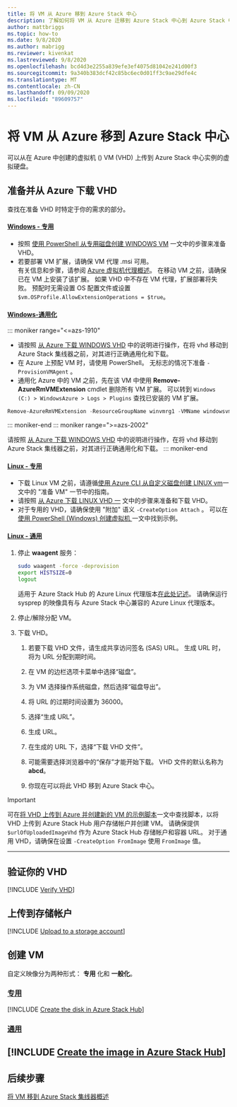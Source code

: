 ```yaml
---
title: 将 VM 从 Azure 移到 Azure Stack 中心
description: 了解如何将 VM 从 Azure 迁移到 Azure Stack 中心到 Azure Stack 中心。
author: mattbriggs
ms.topic: how-to
ms.date: 9/8/2020
ms.author: mabrigg
ms.reviewer: kivenkat
ms.lastreviewed: 9/8/2020
ms.openlocfilehash: bcd4d3e2255a839efe3ef4075d81042e241d00f3
ms.sourcegitcommit: 9a340b383dcf42c85bc6ec0d01ff3c9ae29dfe4c
ms.translationtype: MT
ms.contentlocale: zh-CN
ms.lasthandoff: 09/09/2020
ms.locfileid: "89609757"
---
```

# <a name="move-a-vm-from-azure-to-azure-stack-hub"></a>将 VM 从 Azure 移到 Azure Stack 中心

可以从在 Azure 中创建的虚拟机 () VM (VHD) 上传到 Azure Stack 中心实例的虚拟硬盘。

## <a name="prepare-and-download-your-vhd-from-azure"></a>准备并从 Azure 下载 VHD

查找在准备 VHD 时特定于你的需求的部分。

#### <a name="windows---specialized"></a>[Windows - 专用](#tab/win-spec)

- 按照 [使用 PowerShell 从专用磁盘创建 WINDOWS VM](/azure/virtual-machines/windows/create-vm-specialized#prepare-the-vm) 一文中的步骤来准备 VHD。
- 若要部署 VM 扩展，请确保 VM 代理 .msi 可用。  
  有关信息和步骤，请参阅 [Azure 虚拟机代理概述](/azure/virtual-machines/extensions/agent-windows)。 在移动 VM 之前，请确保已在 VM 上安装了该扩展。 如果 VHD 中不存在 VM 代理，扩展部署将失败。 预配时无需设置 OS 配置文件或设置 `$vm.OSProfile.AllowExtensionOperations = $true`。

#### <a name="windows---generalized"></a>[Windows-通用化](#tab/win-gen)

::: moniker range="<=azs-1910"
- 请按照 [从 Azure 下载 WINDOWS VHD](/azure/virtual-machines/windows/download-vhd) 中的说明进行操作，在将 vhd 移动到 Azure Stack 集线器之前，对其进行正确通用化和下载。
- 在 Azure 上预配 VM 时，请使用 PowerShell。 无标志的情况下准备 `-ProvisionVMAgent` 。
- 通用化 Azure 中的 VM 之前，先在该 VM 中使用 **Remove-AzureRmVMExtension** cmdlet 删除所有 VM 扩展。 可以转到 `Windows (C:) > WindowsAzure > Logs > Plugins` 查找已安装的 VM 扩展。

```powershell  
Remove-AzureRmVMExtension -ResourceGroupName winvmrg1 -VMName windowsvm -Name "CustomScriptExtension"
```
::: moniker-end
::: moniker range=">=azs-2002"

请按照 [从 Azure 下载 WINDOWS VHD](/azure/virtual-machines/windows/download-vhd) 中的说明进行操作，在将 vhd 移动到 Azure Stack 集线器之前，对其进行正确通用化和下载。
::: moniker-end

#### <a name="linux---specialized"></a>[Linux - 专用](#tab/lin-spec)

- 下载 Linux VM 之前，请遵循[使用 Azure CLI 从自定义磁盘创建 LINUX vm](/azure/virtual-machines/linux/upload-vhd#prepare-the-vm)一文中的 "准备 VM" 一节中的指南。
- 请按照 [从 Azure 下载 LINUX VHD 一](/azure//virtual-machines/windows/download-vhd) 文中的步骤来准备和下载 VHD。
- 对于专用的 VHD，请确保使用 "附加" 语义 `-CreateOption Attach` 。 可以在 [使用 PowerShell (Windows) 创建虚拟机 ](/azure/virtual-machines/scripts/virtual-machines-windows-powershell-sample-create-vm-from-managed-os-disks)一文中找到示例。

#### <a name="linux---generalized"></a>[Linux - 通用](#tab/lin-gen)

1. 停止 **waagent** 服务：

   ```bash
   sudo waagent -force -deprovision
   export HISTSIZE=0
   logout
   ```

   适用于 Azure Stack Hub 的 Azure Linux 代理版本[在此处记述](../operator/azure-stack-linux.md#azure-linux-agent)。 请确保运行 sysprep 的映像具有与 Azure Stack 中心兼容的 Azure Linux 代理版本。

2. 停止/解除分配 VM。

3. 下载 VHD。

   1. 若要下载 VHD 文件，请生成共享访问签名 (SAS) URL。 生成 URL 时，将为 URL 分配到期时间。

   1. 在 VM 的边栏选项卡菜单中选择“磁盘”。

   1. 为 VM 选择操作系统磁盘，然后选择“磁盘导出”。

   1. 将 URL 的过期时间设置为 36000。

   1. 选择“生成 URL”。

   1. 生成 URL。

   1. 在生成的 URL 下，选择“下载 VHD 文件”。

   1. 可能需要选择浏览器中的“保存”才能开始下载。 VHD 文件的默认名称为 **abcd**。

   1. 你现在可以将此 VHD 移到 Azure Stack 中心。

> [!IMPORTANT]  
> 可在[将 VHD 上传到 Azure 并创建新的 VM 的示例脚本](/azure/virtual-machines/scripts/virtual-machines-windows-powershell-upload-generalized-script)一文中查找脚本，以将 VHD 上传到 Azure Stack Hub 用户存储帐户并创建 VM。 请确保提供 `$urlOfUploadedImageVhd` 作为 Azure Stack Hub 存储帐户和容器 URL。 对于通用 VHD，请确保在设置 `-CreateOption FromImage` 使用 `FromImage` 值。

---

## <a name="verify-your-vhd"></a>验证你的 VHD

[!INCLUDE [Verify VHD](../includes/user-compute-verify-vhd.md)]

## <a name="upload-to-a-storage-account"></a>上传到存储帐户

[!INCLUDE [Upload to a storage account](../includes/user-compute-upload-vhd.md)]

## <a name="create-the-vm"></a>创建 VM

自定义映像分为两种形式： **专用** 化和 **一般化**。

### <a name="specialized"></a>[专用](#tab/create-vm-spec)

[!INCLUDE [Create the disk in Azure Stack Hub](../includes/user-compute-create-disk.md)]

### <a name="generalized"></a>[通用](#tab/create-vm-gen)

[!INCLUDE [Create the image in Azure Stack Hub](../includes/user-compute-create-image.md)]
---
## <a name="next-steps"></a>后续步骤

[将 VM 移到 Azure Stack 集线器概述](vm-move-overview.md)
